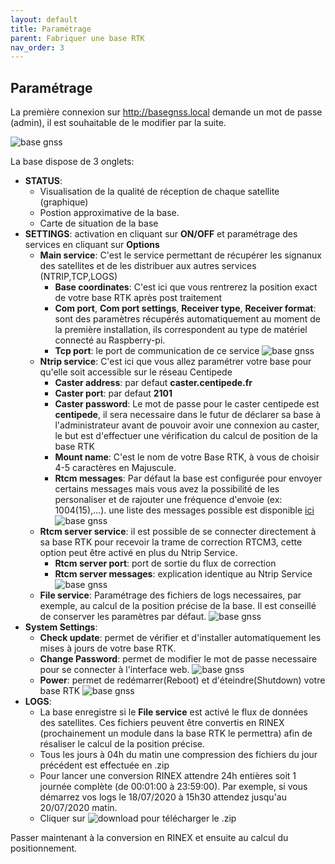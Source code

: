 ```yaml
---
layout: default
title: Paramétrage
parent: Fabriquer une base RTK
nav_order: 3
---
```


## Paramétrage

La première connexion sur http://basegnss.local demande un mot de passe (admin), il est souhaitable de le modifier par la suite.

![base gnss](https://jancelin.github.io/docs-centipedeRTK/assets/images/basegnss/basegnss1.gif)

La base dispose de 3 onglets:

* **STATUS**: 
	* Visualisation de la qualité de réception de chaque satellite (graphique)
	* Postion approximative de la base.
	* Carte de situation de la base
* **SETTINGS**: activation en cliquant sur **ON/OFF** et paramétrage des services en cliquant sur **Options**
	* **Main service**: C'est le service permettant de récupérer les signanux des satellites et de les distribuer aux autres services (NTRIP,TCP,LOGS)
		* **Base coordinates**: C'est ici que vous rentrerez la position exact de votre base RTK après post traitement
		* **Com port**, **Com port settings**, **Receiver type**, **Receiver format**: sont des paramètres récupérés automatiquement au moment de la première installation, ils correspondent au type de matériel connecté au Raspberry-pi.
		* **Tcp port**: le port de communication de ce service
![base gnss](https://jancelin.github.io/docs-centipedeRTK/assets/images/basegnss/basegnss_settings1.png)
	* **Ntrip service**: C'est ici que vous allez paramétrer votre base pour qu'elle soit accessible sur le réseau Centipede
		* **Caster address**: par defaut **caster.centipede.fr**
		* **Caster port**: par defaut **2101**
		* **Caster password**: Le mot de passe pour le caster centipede est **centipede**, il sera necessaire dans le futur de déclarer sa base à l'administrateur avant de pouvoir avoir une connexion au caster, le but est d'effectuer une vérification du calcul de position de la base RTK
		* **Mount name**: C'est le nom de votre Base RTK, à vous de choisir 4-5 caractères en Majuscule.
		* **Rtcm messages**: Par défaut la base est configurée pour envoyer certains messages mais vous avez la possibilité de les personaliser et de rajouter une fréquence d'envoie (ex: 1004(15),...). une liste des messages possible est disponible [ici](https://www.use-snip.com/kb/knowledge-base/rtcm-3-message-list/?gclid=EAIaIQobChMI6NC3pcj06QIVg53VCh3T1gG8EAAYASAAEgKGD_D_BwE)
![base gnss](https://jancelin.github.io/docs-centipedeRTK/assets/images/basegnss/basegnss_settings2.png)
	* **Rtcm server service**: il est possible de se connecter directement à sa base RTK pour recevoir la trame de correction RTCM3, cette option peut être activé en plus du Ntrip Service.
		* **Rtcm server port**: port de sortie du flux de correction
		* **Rtcm server messages**: explication identique au Ntrip Service
![base gnss](https://jancelin.github.io/docs-centipedeRTK/assets/images/basegnss/basegnss_settings3.png)
	* **File service**: Paramétrage des fichiers de logs necessaires, par exemple, au calcul de la position précise de la base. Il est conseillé de conserver les paramètres par défaut.
![base gnss](https://jancelin.github.io/docs-centipedeRTK/assets/images/basegnss/basegnss_settings4.png)
* **System Settings**:
	* **Check update**: permet de vérifier et d'installer automatiquement les mises à jours de votre base RTK.
	* **Change Password**: permet de modifier le mot de passe necessaire pour se connecter à l'interface web.
![base gnss](https://jancelin.github.io/docs-centipedeRTK/assets/images/basegnss/basegnss_settings5.png)
	* **Power**: permet de redémarrer(Reboot) et d'éteindre(Shutdown) votre base RTK
![base gnss](https://jancelin.github.io/docs-centipedeRTK/assets/images/basegnss/basegnss_settings6.png)
* **LOGS**: 
	* La base enregistre si le  **File service** est activé le flux de données des satellites. Ces fichiers peuvent être convertis en RINEX (prochainement un module dans la base RTK le permettra) afin de résaliser le calcul de la position précise.
	* Tous les jours à 04h du matin une compression des fichiers du jour précédent est effectuée en .zip
	* Pour lancer une conversion RINEX attendre 24h entières soit 1 journée complète (de 00:01:00 à 23:59:00). Par exemple, si vous démarrez vos logs le 18/07/2020 à 15h30 attendez jusqu'au 20/07/2020 matin.
	* Cliquer sur ![download](https://jancelin.github.io/docs-centipedeRTK/assets/images/basegnss/basegnss_logs_download.png) pour télécharger le .zip

Passer maintenant à la conversion en RINEX et ensuite au calcul du positionnement.

